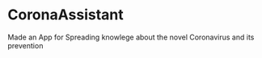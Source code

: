 # CoronaAssistant
Made an App for Spreading knowlege about the novel Coronavirus and its prevention
